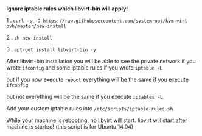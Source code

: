 #

**Ignore iptable rules which libvirt-bin will apply!**

1 . ``curl -s -O https://raw.githubusercontent.com/systemroot/kvm-virt-ovh/master/new-install``

2 . ``sh new-install``

3 . ``apt-get install libvirt-bin -y``

After libvirt-bin installation you will be able to see the private network if you wrote ``ifconfig`` and some iptable rules
if you wrote ``iptable -L``

but if you now execute ``reboot``
everything will be the same if you execute ``ifconfig``

but not everything will be the same if you execute ``iptables -L``

Add your custom iptable rules into ``/etc/scripts/iptable-rules.sh``

While your machine is rebooting, no libvirt will start. libvirt will start after machine is started! (this script is for Ubuntu 14.04)
